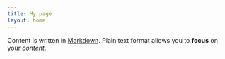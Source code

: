 ```yaml
---
title: My page
layout: home
---
```


Content is written in [Markdown](https://learnxinyminutes.com/docs/markdown/). Plain text format allows you to **focus** on your *content*.

<!--
You can use HTML elements in Markdown, such as the comment element, and they won't be affected by a markdown parser. However, if you create an HTML element in your markdown file, you cannot use markdown syntax within that element's contents.
-->
